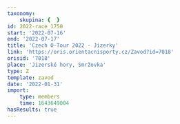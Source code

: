 ```yaml
---
taxonomy:
    skupina: {  }
id: 2022-race_1750
start: '2022-07-16'
end: '2022-07-17'
title: 'Czech O-Tour 2022 - Jizerky'
link: 'https://oris.orientacnisporty.cz/Zavod?id=7018'
orisid: '7018'
place: 'Jizerské hory, Smržovka'
type: Z
template: zavod
date: '2022-01-31'
import:
    type: members
    time: 1643649004
hasResults: true
---
```


